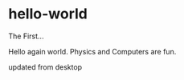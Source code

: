 hello-world
===========

The First... 

Hello again world.
Physics and Computers are fun.

updated from desktop